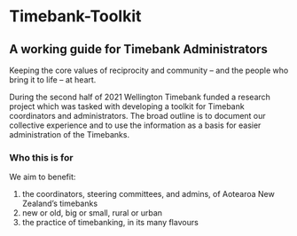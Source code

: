 # Timebank-Toolkit
## A working guide for Timebank Administrators 

Keeping the core values of reciprocity and community – and the people who bring it to life – at heart.

During the second half of 2021 Wellington Timebank funded a research project which was tasked with developing a toolkit for Timebank coordinators and administrators. The broad outline is to document our collective experience and to use the information as a basis for easier administration of the Timebanks.

### Who this is for
We aim to benefit:

1. the coordinators, steering committees, and admins, of Aotearoa New Zealand’s timebanks
2. new or old, big or small, rural or urban
3. the practice of timebanking, in its many flavours
